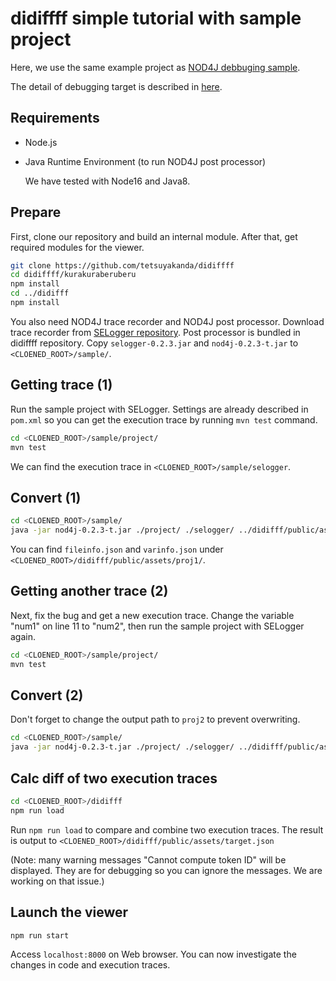 # didiffff simple tutorial with sample project

Here, we use the same example project as [NOD4J debbuging sample](https://github.com/k-shimari/nod4j/wiki/Try-our-viewer-in-a-debugging-sample).

The detail of debugging target is described in [here](https://github.com/k-shimari/nod4j/wiki/Try-our-viewer-in-a-debugging-sample#the-detail-of-debugging-target).

## Requirements

* Node.js
* Java Runtime Environment (to run NOD4J post processor)

  We have tested with Node16 and Java8.

## Prepare

First, clone our repository and build an internal module.
After that, get required modules for the viewer.

```sh
git clone https://github.com/tetsuyakanda/didiffff
cd didiffff/kurakuraberuberu
npm install
cd ../didifff
npm install
```

You also need NOD4J trace recorder and NOD4J post processor.
Download trace recorder from [SELogger repository](https://github.com/takashi-ishio/selogger/).
Post processor is bundled in didiffff repository.
Copy `selogger-0.2.3.jar` and `nod4j-0.2.3-t.jar` to `<CLOENED_ROOT>/sample/`.

## Getting trace (1)

Run the sample project with SELogger.
Settings are already described in `pom.xml` so you can get the execution trace by running `mvn test` command.

```sh
cd <CLOENED_ROOT>/sample/project/
mvn test
```

We can find the execution trace in `<CLOENED_ROOT>/sample/selogger`.

## Convert (1)

```sh
cd <CLOENED_ROOT>/sample/
java -jar nod4j-0.2.3-t.jar ./project/ ./selogger/ ../didifff/public/assets/proj1
```

You can find `fileinfo.json` and `varinfo.json` under `<CLOENED_ROOT>/didifff/public/assets/proj1/`.

## Getting another trace (2)

Next, fix the bug and get a new execution trace.
Change the variable "num1" on line 11 to "num2", then run the sample project with SELogger again.

```sh
cd <CLOENED_ROOT>/sample/project/
mvn test
```

## Convert (2)

Don't forget to change the output path to `proj2` to prevent overwriting.

```sh
cd <CLOENED_ROOT>/sample/
java -jar nod4j-0.2.3-t.jar ./project/ ./selogger/ ../didifff/public/assets/proj2
```

## Calc diff of two execution traces

```sh
cd <CLOENED_ROOT>/didifff
npm run load
```

Run `npm run load` to compare and combine two execution traces.
The result is output to  `<CLOENED_ROOT>/didifff/public/assets/target.json`

(Note: many warning messages "Cannot compute token ID" will be displayed. They are for debugging so you can ignore the messages. We are working on that issue.)

## Launch the viewer

```sh
npm run start
```

Access `localhost:8000` on Web browser. You can now investigate the changes in code and execution traces.

